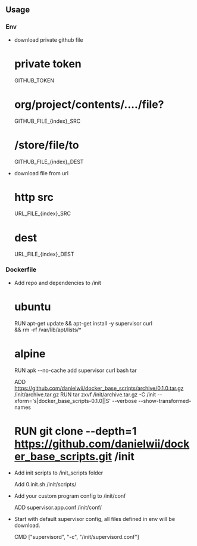## Usage

### Env

- download private github file


    # private token
    GITHUB_TOKEN
    # org/project/contents/..../file?
    GITHUB_FILE_{index}_SRC
    # /store/file/to
    GITHUB_FILE_{index}_DEST

- download file from url


    # http src
    URL_FILE_{index}_SRC
    # dest
    URL_FILE_{index}_DEST

### Dockerfile

- Add repo and dependencies to /init


    # ubuntu
    RUN apt-get update && apt-get install -y supervisor curl \
        && rm -rf /var/lib/apt/lists/*
    
    # alpine
    RUN apk --no-cache add supervisor curl bash tar
    
    ADD https://github.com/danielwii/docker_base_scripts/archive/0.1.0.tar.gz /init/archive.tar.gz
    RUN tar zxvf /init/archive.tar.gz -C /init --xform='s|docker_base_scripts-0.1.0||S' --verbose --show-transformed-names
    # RUN git clone --depth=1 https://github.com/danielwii/docker_base_scripts.git /init

- Add init scripts to /init_scripts folder


    Add 0.init.sh /init/scripts/

- Add your custom program config to /init/conf


    ADD supervisor.app.conf /init/conf/

- Start with default supervisor config, all files defined in env will be download.


    CMD ["supervisord", "-c", "/init/supervisord.conf"]
